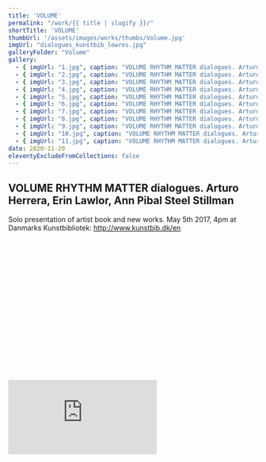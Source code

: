 ```yaml
---
title: 'VOLUME'
permalink: "/work/{{ title | slugify }}/"
shortTitle: 'VOLUME'
thumbUrl: '/assets/images/works/thumbs/Volume.jpg'
imgUrl: "dialogues_kunstbib_lowres.jpg"
galleryFolder: "Volume"
gallery:
  - { imgUrl: "1.jpg", caption: "VOLUME RHYTHM MATTER dialogues. Arturo Herrera, Erin Lawlor, Ann Pibal Steel Stillman" }
  - { imgUrl: "2.jpg", caption: "VOLUME RHYTHM MATTER dialogues. Arturo Herrera, Erin Lawlor, Ann Pibal Steel Stillman" }
  - { imgUrl: "3.jpg", caption: "VOLUME RHYTHM MATTER dialogues. Arturo Herrera, Erin Lawlor, Ann Pibal Steel Stillman" }
  - { imgUrl: "4.jpg", caption: "VOLUME RHYTHM MATTER dialogues. Arturo Herrera, Erin Lawlor, Ann Pibal Steel Stillman" }
  - { imgUrl: "5.jpg", caption: "VOLUME RHYTHM MATTER dialogues. Arturo Herrera, Erin Lawlor, Ann Pibal Steel Stillman" }
  - { imgUrl: "6.jpg", caption: "VOLUME RHYTHM MATTER dialogues. Arturo Herrera, Erin Lawlor, Ann Pibal Steel Stillman" }
  - { imgUrl: "7.jpg", caption: "VOLUME RHYTHM MATTER dialogues. Arturo Herrera, Erin Lawlor, Ann Pibal Steel Stillman" }
  - { imgUrl: "8.jpg", caption: "VOLUME RHYTHM MATTER dialogues. Arturo Herrera, Erin Lawlor, Ann Pibal Steel Stillman" }
  - { imgUrl: "9.jpg", caption: "VOLUME RHYTHM MATTER dialogues. Arturo Herrera, Erin Lawlor, Ann Pibal Steel Stillman" }
  - { imgUrl: "10.jpg", caption: "VOLUME RHYTHM MATTER dialogues. Arturo Herrera, Erin Lawlor, Ann Pibal Steel Stillman" }
  - { imgUrl: "11.jpg", caption: "VOLUME RHYTHM MATTER dialogues. Arturo Herrera, Erin Lawlor, Ann Pibal Steel Stillman" }
date: 2020-11-20
eleventyExcludeFromCollections: false
---
```



<div class="Txt">
  <h2>VOLUME RHYTHM MATTER dialogues. Arturo Herrera, Erin Lawlor, Ann Pibal Steel Stillman</h2>
  <p>Solo presentation of artist book and new works. May 5th 2017, 4pm at Danmarks Kunstbibliotek: <a href="http://www.kunstbib.dk/en" target="_blank">http://www.kunstbib.dk/en</a></p>
  <p><div class="fluid-width-video-wrapper" style="padding-top: 56.272%;"><iframe src="https://www.youtube.com/embed/Y7L3wnPrH6A?rel=0&amp;showinfo=0?ecver=1" frameborder="0" allowfullscreen="" id="fitvid654609"></iframe></div></p>
</div>
